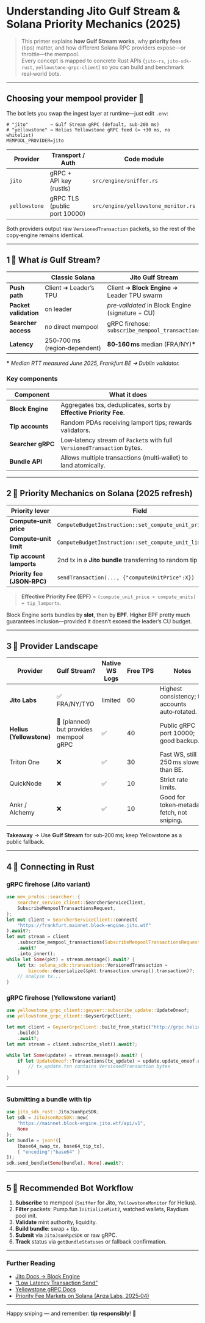 <!-- generated 2025‑07‑18  -->

# Understanding **Jito Gulf Stream** & Solana Priority Mechanics (2025)

> This primer explains **how Gulf Stream works**, why **priority fees**  
> (tips) matter, and how different Solana RPC providers expose—or
> throttle—the mempool.  
> Every concept is mapped to concrete Rust APIs (`jito-rs`,
> `jito-sdk-rust`, `yellowstone‑grpc-client`) so you can build and
> benchmark real‑world bots.

---

## Choosing your mempool provider 🚀

The bot lets you swap the ingest layer at runtime—just edit `.env`:

```dotenv
# "jito"        → Gulf Stream gRPC (default, sub‑200 ms)
# "yellowstone" → Helius Yellowstone gRPC feed (≈ +30 ms, no whitelist)
MEMPOOL_PROVIDER=jito
````

| Provider      | Transport / Auth             | Code module                         |
| ------------- | ---------------------------- | ----------------------------------- |
| `jito`        | gRPC + API key (rustls)      | `src/engine/sniffer.rs`             |
| `yellowstone` | gRPC TLS (public port 10000) | `src/engine/yellowstone_monitor.rs` |

Both providers output raw `VersionedTransaction` packets, so the rest of
the copy‑engine remains identical.

---

## 1 ⃣ What *is* Gulf Stream?

|                       | Classic Solana                | **Jito Gulf Stream**                             |
| --------------------- | ----------------------------- | ------------------------------------------------ |
| **Push path**         | Client ➜ Leader’s TPU         | Client ➜ **Block Engine** ➜ Leader TPU swarm     |
| **Packet validation** | on leader                     | *pre‑validated* in Block Engine (signature + CU) |
| **Searcher access**   | no direct mempool             | gRPC firehose: `subscribe_mempool_transactions`  |
| **Latency**           | 250‑700 ms (region‑dependent) | **80‑160 ms** median (FRA/NY)**\***              |

**\*** *Median RTT measured June 2025, Frankfurt BE ➜ Dublin validator.*

### Key components

| Component         | What it does                                                            |
| ----------------- | ----------------------------------------------------------------------- |
| **Block Engine**  | Aggregates txs, deduplicates, sorts by **Effective Priority Fee**.      |
| **Tip accounts**  | Random PDAs receiving lamport tips; rewards validators.                 |
| **Searcher gRPC** | Low‑latency stream of `Packet`s with full `VersionedTransaction` bytes. |
| **Bundle API**    | Allows multiple transactions (multi‑wallet) to land atomically.         |

---

## 2 ⃣ Priority Mechanics on Solana (2025 refresh)

| Priority lever              | Field                                                      | How to set in Rust                                                                                        |
| --------------------------- | ---------------------------------------------------------- | --------------------------------------------------------------------------------------------------------- |
| **Compute‑unit price**      | `ComputeBudgetInstruction::set_compute_unit_price(u64)`    | `rust\nlet ix = solana_sdk::compute_budget::ComputeBudgetInstruction::set_compute_unit_price(500_000);\n` |
| **Compute‑unit limit**      | `ComputeBudgetInstruction::set_compute_unit_limit(u32)`    | idem                                                                                                      |
| **Tip account lamports**    | 2nd tx in a **Jito bundle** transferring to random tip PDA | see `core::tx::send_bundle()`                                                                             |
| **Priority fee (JSON‑RPC)** | `sendTransaction(..., {"computeUnitPrice":X})`             | handled by `jito-sdk-rust`                                                                                |

> **Effective Priority Fee (EPF)** = `(compute_unit_price × compute_units) + tip_lamports`.

Block Engine sorts bundles by **slot**, then by **EPF**. Higher EPF
pretty much guarantees inclusion—provided it doesn’t exceed the
leader’s CU budget.

---

## 3 ⃣ Provider Landscape

| Provider                 | Gulf Stream?                           | Native WS Logs | Free TPS | Notes                                           |
| ------------------------ | -------------------------------------- | -------------- | -------- | ----------------------------------------------- |
| **Jito Labs**            | ✅ FRA/NY/TYO                           | limited        | 60       | Highest consistency; tip accounts auto‑rotated. |
| **Helius (Yellowstone)** | 🚧 (planned) but provides mempool gRPC | ✅              | 40       | Public gRPC port 10000; good backup.            |
| Triton One               | ❌                                      | ✅              | 30       | Fast WS, still 250 ms slower than BE.           |
| QuickNode                | ❌                                      | ✅              | 10       | Strict rate limits.                             |
| Ankr / Alchemy           | ❌                                      | ✅              | 10       | Good for token‑metadata fetch, not sniping.     |

**Takeaway** → Use **Gulf Stream** for sub‑200 ms; keep Yellowstone as a
public fallback.

---

## 4 ⃣ Connecting in Rust

### gRPC firehose (Jito variant)

```rust
use mev_protos::searcher::{
    searcher_service_client::SearcherServiceClient,
    SubscribeMempoolTransactionsRequest,
};
let mut client = SearcherServiceClient::connect(
    "https://frankfurt.mainnet.block-engine.jito.wtf"
).await?;
let mut stream = client
    .subscribe_mempool_transactions(SubscribeMempoolTransactionsRequest::default())
    .await?
    .into_inner();
while let Some(pkt) = stream.message().await? {
    let tx: solana_sdk::transaction::VersionedTransaction =
        bincode::deserialize(&pkt.transaction.unwrap().transaction)?;
    // analyse tx...
}
```

### gRPC firehose (Yellowstone variant)

```rust
use yellowstone_grpc_client::geyser::subscribe_update::UpdateOneof;
use yellowstone_grpc_client::GeyserGrpcClient;

let mut client = GeyserGrpcClient::build_from_static("http://grpc.helius.dev:10000")
    .build()
    .await?;
let mut stream = client.subscribe_slot().await?;

while let Some(update) = stream.message().await? {
    if let UpdateOneof::Transactions(tx_update) = update.update_oneof.unwrap() {
        // tx_update.txn contains VersionedTransaction bytes
    }
}
```

---

### Submitting a bundle with tip

```rust
use jito_sdk_rust::JitoJsonRpcSDK;
let sdk = JitoJsonRpcSDK::new(
    "https://mainnet.block-engine.jito.wtf/api/v1",
    None
);
let bundle = json!([
    [base64_swap_tx, base64_tip_tx],
    { "encoding":"base64" }
]);
sdk.send_bundle(Some(bundle), None).await?;
```

---

## 5 ⃣ Recommended Bot Workflow

1. **Subscribe** to mempool (`Sniffer` for Jito, `YellowstoneMonitor` for Helius).
2. **Filter** packets: Pump.fun `InitializeMint2`, watched wallets, Raydium pool init.
3. **Validate** mint authority, liquidity.
4. **Build bundle**: swap + tip.
5. **Submit** via `JitoJsonRpcSDK` or raw gRPC.
6. **Track** status via `getBundleStatuses` or fallback confirmation.

---

### Further Reading

* [Jito Docs → Block Engine](https://docs.jito.wtf/block-engine/)
* [“Low Latency Transaction Send”](https://docs.jito.wtf/lowlatencytxnsend/)
* [Yellowstone gRPC Docs](https://www.helius.dev/docs/data-streaming)
* [Priority Fee Markets on Solana (Anza Labs, 2025‑04)](https://anza.so/blog/priority-fee-markets)

---

Happy sniping — and remember: **tip responsibly**! 🚀

```
